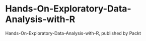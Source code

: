 # Hands-On-Exploratory-Data-Analysis-with-R
Hands-On-Exploratory-Data-Analysis-with-R, published by Packt
